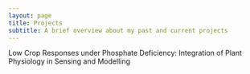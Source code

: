 ```yaml
---
layout: page
title: Projects
subtitle: A brief overview about my past and current projects
---
```



Low Crop Responses under Phosphate Deficiency: Integration of Plant Physiology in Sensing and Modelling



